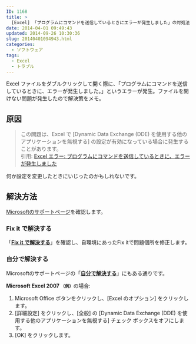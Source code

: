 ```yaml
---
ID: 1168
title: >
  [Excel] 「プログラムにコマンドを送信しているときにエラーが発生しました」の対処法
date: 2014-04-01 09:49:43
updated: 2014-09-26 10:30:36
slug: 20140401094943.html
categories:
  - ソフトウェア
tags:
  - Excel
  - トラブル
---
```


Excel ファイルをダブルクリックして開く際に、「プログラムにコマンドを送信しているときに、エラーが発生しました。」というエラーが発生。ファイルを開けない問題が発生したので解決策をメモ。

<!--more-->

<h2>原因</h2>
<blockquote>この問題は、Excel で [Dynamic Data Exchange (DDE) を使用する他のアプリケーションを無視する] の設定が有効になっている場合に発生することがあります。<footer>引用: <a href="http://support.microsoft.com/kb/211494/ja">Excel エラー: プログラムにコマンドを送信しているときに、エラーが発生しました</a></footer></blockquote>
何か設定を変更したときにいじったのかもしれないです。

<h2>解決方法</h2>
<a href="http://support.microsoft.com/kb/211494/ja">Microsoftのサポートページ</a>を確認します。
<h3>Fix it で解決する</h3>「<b><a href="http://support.microsoft.com/kb/211494/ja#fixit4me">Fix it で解決する</a></b>」を確認し、自環境にあったFix itで問題個所を修正します。

<h3>自分で解決する</h3>
Microsoftのサポートページの「<b><a href="http://support.microsoft.com/kb/211494/ja#letmefixit">自分で解決する</a></b>」にもある通りです。

<b>Microsoft Excel 2007 <small>（例）</small></b>の場合:

<ol>
<li>Microsoft Office ボタンをクリックし、[Excel のオプション] をクリックします。</li>
<li>[詳細設定] をクリックし、[全般] の [Dynamic Data Exchange (DDE) を使用する他のアプリケーションを無視する] チェック ボックスをオフにします。</li>
<li>[OK] をクリックします。</li>
</ol>
